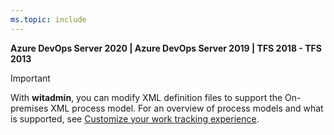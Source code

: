 ```yaml
---
ms.topic: include
---
```


**Azure DevOps Server 2020 | Azure DevOps Server 2019 | TFS 2018 - TFS 2013**

> [!IMPORTANT]  
> With **witadmin**, you can modify XML definition files to support the On-premises XML process model. For an overview of process models and what is supported, see [Customize your work tracking experience](../reference/customize-work.md).